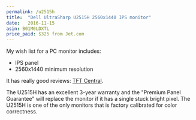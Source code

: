 ```yaml
---
permalink: /u2515h
title:  "Dell UltraSharp U2515H 2560x1440 IPS monitor"
date:   2016-11-15
asin: B01M0LDXTL
price_paid: $325 from Jet.com
---
```


My wish list for a PC monitor includes:

* IPS panel
* 2560x1440 minimum resolution

It has really good reviews: [TFT Central](http://www.tftcentral.co.uk/reviews/dell_u2515h.htm).

The U2515H has an excellent 3-year warranty and the "Premium Panel Guarantee"
will replace the monitor if it has a single stuck bright pixel. The U2515H is
one of the only monitors that is factory calibrated for color correctness.
